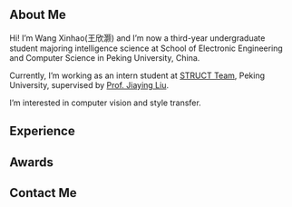 ## About Me
Hi! I’m Wang Xinhao(王欣灏) and I’m now a third-year undergraduate student majoring intelligence science at School of Electronic Engineering and Computer Science in Peking University, China.

Currently, I’m working as an intern student at [STRUCT Team](www.wict.pku.edu.cn/struct/), Peking University, supervised by [Prof. Jiaying Liu](https://www.wict.pku.edu.cn/struct/people/liujiaying.html).

I’m interested in computer vision and style transfer.

## Experience

## Awards

## Contact Me
